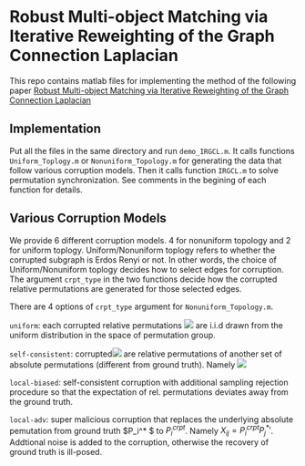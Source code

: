 # Robust Multi-object Matching via Iterative Reweighting of the Graph Connection Laplacian
This repo contains matlab files for implementing the method of the following paper
[Robust Multi-object Matching via Iterative Reweighting of the Graph Connection Laplacian](https://proceedings.neurips.cc/paper/2020/hash/ae06fbdc519bddaa88aa1b24bace4500-Abstract.html)

## Implementation
Put all the files in the same directory and run ``demo_IRGCL.m``. It calls functions ``Uniform_Toplogy.m`` or ``Nonuniform_Topology.m`` for generating the data that follow various corruption models. Then it calls function ``IRGCL.m`` to solve permutation synchronization. See comments in the begining of each function for details.

## Various Corruption Models
We provide 6 different corruption models. 4 for nonuniform topology and 2 for uniform toplogy. Uniform/Nonuniform toplogy refers to whether the corrupted subgraph is Erdos Renyi or not. In other words, the choice of Uniform/Nonuniform toplogy decides how to select edges for corruption. The argument ``crpt_type`` in the two functions decide how the corrupted relative permutations are generated for those selected edges.

There are 4 options of ``crpt_type`` argument for ``Nonuniform_Topology.m``.

``uniform``: each corrupted relative permutations <img src="https://render.githubusercontent.com/render/math?math=\color{red} \mathbf{X_{ij}}"> are i.i.d drawn
from the uniform distribution in the space of permutation group.

``self-consistent``: corrupted<img src="https://render.githubusercontent.com/render/math?math=\color{red} \mathbf{X_{ij}}"> are relative permutations of another set of absolute permutations (different from ground truth). Namely <img src="https://render.githubusercontent.com/render/math?math=\color{red} \mathbf{X_{ij} = P_i^{crpt} P_j^{crpt}'}">

``local-biased``: self-consistent corruption with additional sampling rejection procedure so that the expectation of rel. permutations deviates away from the ground truth.

``local-adv``: super malicious corruption that replaces the underlying absolute pemutation from ground truth $P_i^* $ to $P_i^{crpt}$. Namely $X_{ij} = P_i^{crpt} P_j^{* }'$. Addtional noise is added to the corruption, otherwise the recovery of ground truth is ill-posed.

